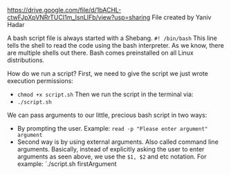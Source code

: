 https://drive.google.com/file/d/1bACHL-ctwFJpXpVNRrTUCI1m_IsnLIFb/view?usp=sharing
File created by Yaniv Hadar

A bash script file is always started with a Shebang. 
`#! /bin/bash` 
This line tells the shell to read the code using the bash interpreter. As we know, there are multiple shells out there. Bash comes preinstalled on all Linux distributions. 

How do we run a script?
First, we need to give the script we just wrote execution permissions:
- `chmod +x script.sh`
Then we run the script in the terminal via:
- `./script.sh`

We can pass arguments to our little, precious bash script in two ways:
- By prompting the user. Example:
	`read -p "Please enter argument" argument `
- Second way is by using external arguments. Also called command line arguments. Basically, instead of explicitly asking the user to enter arguments as seen above, we use the `$1, $2` and etc notation. For example:
	`./script.sh firstArgument 